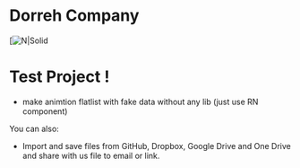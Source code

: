 # Dorreh Company

[![N|Solid](https://reactnativeexample.com/content/images/2020/07/React-Native-Vega-Scroll-List.gif)

# Test Project !

  - make animtion flatlist with fake data without any lib (just use RN component)


You can also:
  - Import and save files from GitHub, Dropbox, Google Drive and One Drive
  and share with us file to email or link.
 
